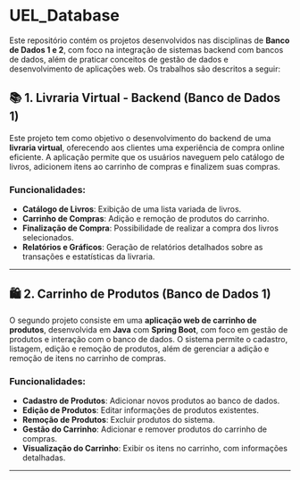 # UEL_Database

Este repositório contém os projetos desenvolvidos nas disciplinas de **Banco de Dados 1 e 2**, com foco na integração de sistemas backend com bancos de dados, além de praticar conceitos de gestão de dados e desenvolvimento de aplicações web. Os trabalhos são descritos a seguir:

## 📚 **1. Livraria Virtual - Backend** (Banco de Dados 1)
Este projeto tem como objetivo o desenvolvimento do backend de uma **livraria virtual**, oferecendo aos clientes uma experiência de compra online eficiente. A aplicação permite que os usuários naveguem pelo catálogo de livros, adicionem itens ao carrinho de compras e finalizem suas compras. 

### Funcionalidades:
- **Catálogo de Livros**: Exibição de uma lista variada de livros.
- **Carrinho de Compras**: Adição e remoção de produtos do carrinho.
- **Finalização de Compra**: Possibilidade de realizar a compra dos livros selecionados.
- **Relatórios e Gráficos**: Geração de relatórios detalhados sobre as transações e estatísticas da livraria.

---

## 🛍️ **2. Carrinho de Produtos** (Banco de Dados 1)
O segundo projeto consiste em uma **aplicação web de carrinho de produtos**, desenvolvida em **Java** com **Spring Boot**, com foco em gestão de produtos e interação com o banco de dados. O sistema permite o cadastro, listagem, edição e remoção de produtos, além de gerenciar a adição e remoção de itens no carrinho de compras.

### Funcionalidades:
- **Cadastro de Produtos**: Adicionar novos produtos ao banco de dados.
- **Edição de Produtos**: Editar informações de produtos existentes.
- **Remoção de Produtos**: Excluir produtos do sistema.
- **Gestão do Carrinho**: Adicionar e remover produtos do carrinho de compras.
- **Visualização do Carrinho**: Exibir os itens no carrinho, com informações detalhadas.

---
